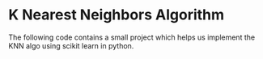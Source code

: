 # K Nearest Neighbors Algorithm

The following code contains a small project which helps us implement the KNN algo using scikit learn in python.
